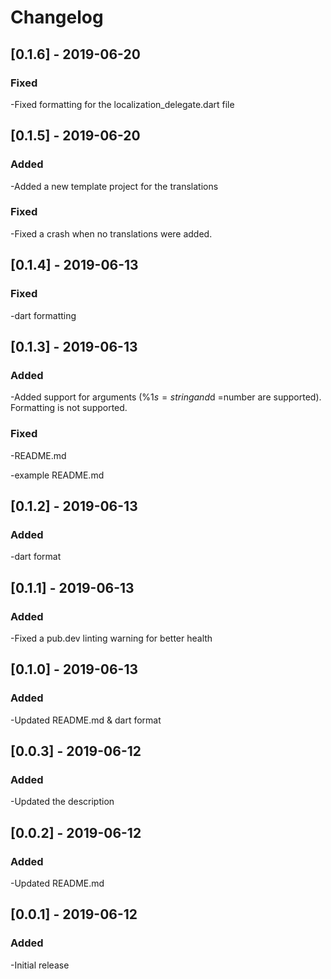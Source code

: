 # Changelog

## [0.1.6] - 2019-06-20
### Fixed
-Fixed formatting for the localization_delegate.dart file

## [0.1.5] - 2019-06-20
### Added
-Added a new template project for the translations

### Fixed
-Fixed a crash when no translations were added.

## [0.1.4] - 2019-06-13
### Fixed
-dart formatting

## [0.1.3] - 2019-06-13
### Added
-Added support for arguments (%1$s = string and %1$d =number are supported). Formatting is not supported.

### Fixed
-README.md

-example README.md

## [0.1.2] - 2019-06-13
### Added
-dart format

## [0.1.1] - 2019-06-13
### Added
-Fixed a pub.dev linting warning for better health

## [0.1.0] - 2019-06-13
### Added
-Updated README.md & dart format

## [0.0.3] - 2019-06-12
### Added
-Updated the description

## [0.0.2] - 2019-06-12
### Added
-Updated README.md

## [0.0.1] - 2019-06-12
### Added
-Initial release
